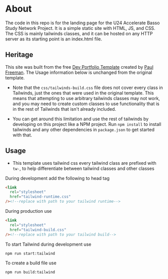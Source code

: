 # About

The code in this repo is for the landing page for the U24 Accelerate Basso Study Network Project. It is a simple static site with HTML, JS, and CSS. The CSS is mainly tailwinds classes, and it can be hosted on any HTTP server as its starting point is an index.html file.

## Heritage

This site was built from the free [Dev Portfolio Template](https://jamie-dev-portfolio.netlify.app/) created by [Paul Freeman](https://github.com/PaulleDemon). The Usage information below is unchanged from the original template.

- Note that the `css/tailwinds-build.css` file does not cover every class in Tailwinds, just the ones that were used in the original template. This means that attempting to use arbitrary tailwinds classes may not work, and you may need to create custom classes to use functionality that is in the rest of Tailwinds that isn't already included.

- You can get around this limitation and use the rest of tailwinds by developing on this project like a NPM project. Run `npm install` to install tailwinds and any other dependencies in `package.json` to get started with that.

## Usage

- This template uses tailwind css every tailwind class are prefixed with `tw-`, to help differentiate
  between tailwind classes and other classes

During development add the following to head tag

```html
<link
  rel="stylesheet"
  href="tailwind-runtime.css"
/><!--replace with path to your tailwind runtime-->
```

During production use

```html
<link
  rel="stylesheet"
  href="tailwind-build.css"
/><!--replace with path to your tailwind build-->
```

To start Tailwind during development use

```html
npm run start:tailwind
```

To create a build file use

```html
npm run build:tailwind
```
